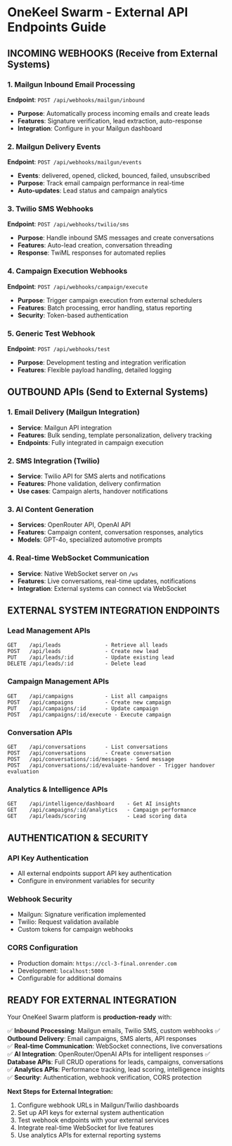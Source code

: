 # OneKeel Swarm - External API Endpoints Guide

## INCOMING WEBHOOKS (Receive from External Systems)

### 1. Mailgun Inbound Email Processing
**Endpoint**: `POST /api/webhooks/mailgun/inbound`
- **Purpose**: Automatically process incoming emails and create leads
- **Features**: Signature verification, lead extraction, auto-response
- **Integration**: Configure in your Mailgun dashboard

### 2. Mailgun Delivery Events  
**Endpoint**: `POST /api/webhooks/mailgun/events`
- **Events**: delivered, opened, clicked, bounced, failed, unsubscribed
- **Purpose**: Track email campaign performance in real-time
- **Auto-updates**: Lead status and campaign analytics

### 3. Twilio SMS Webhooks
**Endpoint**: `POST /api/webhooks/twilio/sms`  
- **Purpose**: Handle inbound SMS messages and create conversations
- **Features**: Auto-lead creation, conversation threading
- **Response**: TwiML responses for automated replies

### 4. Campaign Execution Webhooks
**Endpoint**: `POST /api/webhooks/campaign/execute`
- **Purpose**: Trigger campaign execution from external schedulers
- **Features**: Batch processing, error handling, status reporting
- **Security**: Token-based authentication

### 5. Generic Test Webhook
**Endpoint**: `POST /api/webhooks/test`
- **Purpose**: Development testing and integration verification
- **Features**: Flexible payload handling, detailed logging

## OUTBOUND APIs (Send to External Systems)

### 1. Email Delivery (Mailgun Integration)
- **Service**: Mailgun API integration
- **Features**: Bulk sending, template personalization, delivery tracking
- **Endpoints**: Fully integrated in campaign execution

### 2. SMS Integration (Twilio)
- **Service**: Twilio API for SMS alerts and notifications  
- **Features**: Phone validation, delivery confirmation
- **Use cases**: Campaign alerts, handover notifications

### 3. AI Content Generation
- **Services**: OpenRouter API, OpenAI API
- **Features**: Campaign content, conversation responses, analytics
- **Models**: GPT-4o, specialized automotive prompts

### 4. Real-time WebSocket Communication
- **Service**: Native WebSocket server on `/ws`
- **Features**: Live conversations, real-time updates, notifications
- **Integration**: External systems can connect via WebSocket

## EXTERNAL SYSTEM INTEGRATION ENDPOINTS

### Lead Management APIs
```
GET    /api/leads              - Retrieve all leads
POST   /api/leads              - Create new lead  
PUT    /api/leads/:id          - Update existing lead
DELETE /api/leads/:id          - Delete lead
```

### Campaign Management APIs  
```
GET    /api/campaigns          - List all campaigns
POST   /api/campaigns          - Create new campaign
PUT    /api/campaigns/:id      - Update campaign
POST   /api/campaigns/:id/execute - Execute campaign
```

### Conversation APIs
```
GET    /api/conversations      - List conversations
POST   /api/conversations      - Create conversation
POST   /api/conversations/:id/messages - Send message
POST   /api/conversations/:id/evaluate-handover - Trigger handover evaluation
```

### Analytics & Intelligence APIs
```
GET    /api/intelligence/dashboard    - Get AI insights
GET    /api/campaigns/:id/analytics   - Campaign performance
GET    /api/leads/scoring             - Lead scoring data
```

## AUTHENTICATION & SECURITY

### API Key Authentication
- All external endpoints support API key authentication
- Configure in environment variables for security

### Webhook Security
- Mailgun: Signature verification implemented
- Twilio: Request validation available
- Custom tokens for campaign webhooks

### CORS Configuration
- Production domain: `https://ccl-3-final.onrender.com`
- Development: `localhost:5000` 
- Configurable for additional domains

## READY FOR EXTERNAL INTEGRATION

Your OneKeel Swarm platform is **production-ready** with:

✅ **Inbound Processing**: Mailgun emails, Twilio SMS, custom webhooks
✅ **Outbound Delivery**: Email campaigns, SMS alerts, API responses  
✅ **Real-time Communication**: WebSocket connections, live conversations
✅ **AI Integration**: OpenRouter/OpenAI APIs for intelligent responses
✅ **Database APIs**: Full CRUD operations for leads, campaigns, conversations
✅ **Analytics APIs**: Performance tracking, lead scoring, intelligence insights
✅ **Security**: Authentication, webhook verification, CORS protection

**Next Steps for External Integration:**
1. Configure webhook URLs in Mailgun/Twilio dashboards
2. Set up API keys for external system authentication  
3. Test webhook endpoints with your external services
4. Integrate real-time WebSocket for live features
5. Use analytics APIs for external reporting systems
